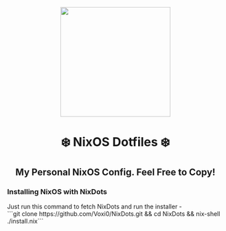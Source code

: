 <div align="center">
    <img src="https://github.com/NixOS/nixos-artwork/blob/master/logo/nix-snowflake-colours.svg?raw=true" width=256>
    <h1>❄️ NixOS Dotfiles ❄️</h1>
</div>
<h2 align="center">My Personal NixOS Config. Feel Free to Copy!</h2>

<h3>Installing NixOS with NixDots</h3>
Just run this command to fetch NixDots and run the installer - <br>
```git clone https://github.com/Voxi0/NixDots.git && cd NixDots && nix-shell ./install.nix```
